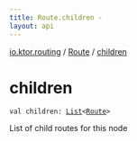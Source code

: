 ```yaml
---
title: Route.children - 
layout: api
---
```


<div class='api-docs-breadcrumbs'><a href="../index.html">io.ktor.routing</a> / <a href="index.html">Route</a> / <a href="./children.html">children</a></div>

# children

<div class="signature"><code><span class="keyword">val </span><span class="identifier">children</span><span class="symbol">: </span><a href="https://kotlinlang.org/api/latest/jvm/stdlib/kotlin.collections/-list/index.html"><span class="identifier">List</span></a><span class="symbol">&lt;</span><a href="index.html"><span class="identifier">Route</span></a><span class="symbol">&gt;</span></code></div>

List of child routes for this node

